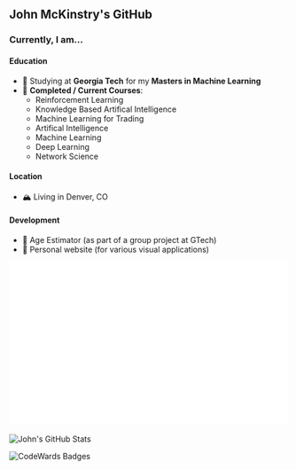 ## John McKinstry's GitHub

### Currently, I am...
#### Education
- 📖 Studying at **Georgia Tech** for my **Masters in Machine Learning**
- 🌱 **Completed / Current Courses**: 
  - Reinforcement Learning
  - Knowledge Based Artifical Intelligence
  - Machine Learning for Trading
  - Artifical Intelligence
  - Machine Learning
  - Deep Learning
  - Network Science
#### Location
- 🏔 Living in Denver, CO 
#### Development
- 🧠 Age Estimator (as part of a group project at GTech)
- 🧠 Personal website (for various visual applications)

![](https://github.com/MckinstryJ/github-stats/blob/master/generated/languages.svg)

![John's GitHub Stats](https://github-readme-stats.vercel.app/api?username=MckinstryJ&show_icons=true&theme=dark)

![CodeWards Badges](https://www.codewars.com/users/JohnMcKinstry/badges/large)

<!--
**MckinstryJ/MckinstryJ** is a ✨ _special_ ✨ repository because its `README.md` (this file) appears on your GitHub profile.

- 👯 I’m looking to collaborate on ...
- 🤔 I’m looking for help with ...
- 💬 Ask me about ...
- 😄 Pronouns: ...
- ⚡ Fun fact: ...
-->

<!--
### Connect with me:

[<img align="left" alt="mckinstrybros website" width="22px" src="https://raw.githubusercontent.com/iconic/open-iconic/master/svg/globe.svg" />][website]
[<img align="left" alt="John's | LinkedIn" width="22px" src="https://cdn.jsdelivr.net/npm/simple-icons@v3/icons/linkedin.svg" />][linkedin]

<br />

<br />

[website]: https://gifted-ritchie-1ae5b3.netlify.app/
[linkedin]: https://www.linkedin.com/in/john-m-39645213b/ -->
